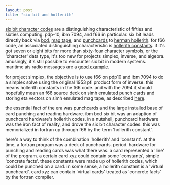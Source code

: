 ```yaml
---
layout: post
title: "six bit and hollerith"
---
```


[six bit character codes](https://en.wikipedia.org/wiki/Six-bit_character_code#Types_of_six-bit_codes) are a distinguishing characteristic of fifties and sixties computing. pdp-10, ibm 7094, and f66 in particular. six bit leads directly back via [bcd](https://en.wikipedia.org/wiki/BCD_(character_encoding)), [mag tape](https://en.wikipedia.org/wiki/IBM_7-track), and [punchcards](https://en.wikipedia.org/wiki/Punched_card) to [herman hollerith](https://en.wikipedia.org/wiki/Herman_Hollerith). for f66 code, an associated distinguishing characteristic is [hollerith constants](https://en.wikipedia.org/wiki/Hollerith_constant). if it's got seven or eight bits for more than sixty-four character symbols, or the 'character' data type, it's too new for projects simplex, inverse, and algebra. amusingly, it's still possible to encounter six bit in modern systems. maritime ais radio messages are a [good example](https://gpsd.gitlab.io/gpsd/AIVDM.html#_ais_payload_data_types). 

for project simplex, the objective is to use f66 on pdp10 and ibm 7094 to do a simplex solve using the original 1953 pfi product form of inverse. this means hollerith constants in the f66 code. and with the 7094 it should hopefully mean an f66 source deck on simh emulated punch cards and storing eta vectors on simh emulated mag tape, as described [here](https://statespace.dev/basis-inverse.html).

the essential fact of the era was punchcards and the large installed base of card punching and reading hardware. ibm bcd six bit was an adaption of punchcard hardware's hollerith codes. in a nutshell, punchcard hardware was the iron fact of reality, and drove the six bit character codes. this was memorialized in fortran up through f66 by the term 'hollerith constant'.

here's a way to think of the combination 'hollerith' and 'constant'. at the time, a fortran program was a deck of punchcards. period. hardware for punching and reading cards was what there was. a card represented a 'line' of the program. a certain card xyz could contain some 'constants', simple 'concrete facts'. these constants were made up of hollerith codes, which could be punched on a card. in some sense, a hollerith constant is a 'virtual punchcard'. card xyz can contain 'virtual cards' treated as 'concrete facts' by the fortran compiler.


